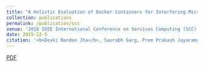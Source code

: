 ```yaml
---
title: "A Holistic Evaluation of Docker Containers for Interfering Microservices"
collection: publications
permalink: /publication/scc
venue: '2018 IEEE International Conference on Services Computing (SCC)'
date: 2015-12-5
citation: '<b>Devki Nandan Jha</b>, Saurabh Garg, Prem Prakash Jayaraman, Rajkumar Buyya, Xheng Li, & Rajiv Ranjan. (2018). <i>2018 IEEE International Conference on Services Computing (SCC)</i>. '
---
```

[PDF](https://ieeexplore.ieee.org/stamp/stamp.jsp?arnumber=8456398)


